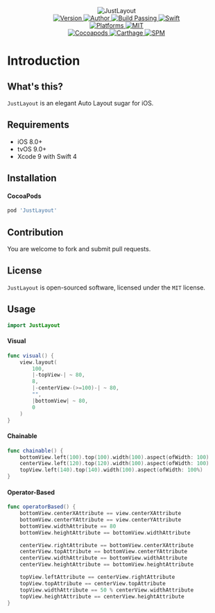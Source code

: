 
<p align="center">
  <img src="https://i.loli.net/2018/01/05/5a4f153d36a21.png" alt="JustLayout">
  <br/><a href="https://cocoapods.org/pods/JustLayout">
  <img alt="Version" src="https://img.shields.io/badge/version-1.2.0-brightgreen.svg">
  <img alt="Author" src="https://img.shields.io/badge/author-Meniny-blue.svg">
  <img alt="Build Passing" src="https://img.shields.io/badge/build-passing-brightgreen.svg">
  <img alt="Swift" src="https://img.shields.io/badge/swift-4.0%2B-orange.svg">
  <br/>
  <img alt="Platforms" src="https://img.shields.io/badge/platform-iOS%20%7C%20tvOS-lightgrey.svg">
  <img alt="MIT" src="https://img.shields.io/badge/license-MIT-blue.svg">
  <br/>
  <img alt="Cocoapods" src="https://img.shields.io/badge/cocoapods-compatible-brightgreen.svg">
  <img alt="Carthage" src="https://img.shields.io/badge/carthage-working%20on-red.svg">
  <img alt="SPM" src="https://img.shields.io/badge/swift%20package%20manager-compatible-brightgreen.svg">
  </a>
</p>

# Introduction

## What's this?

`JustLayout` is an elegant Auto Layout sugar for iOS.

## Requirements

* iOS 8.0+
* tvOS 9.0+
* Xcode 9 with Swift 4

## Installation

#### CocoaPods

```ruby
pod 'JustLayout'
```

## Contribution

You are welcome to fork and submit pull requests.

## License

`JustLayout` is open-sourced software, licensed under the `MIT` license.

## Usage

```swift
import JustLayout
```

#### Visual

```swift
func visual() {
    view.layout(
        100,
        |-topView-| ~ 80,
        8,
        |-centerView-(>=100)-| ~ 80,
        "",
        |bottomView| ~ 80,
        0
    )
}
```

#### Chainable

```swift
func chainable() {
    bottomView.left(100).top(100).width(100).aspect(ofWidth: 100)
    centerView.left(120).top(120).width(100).aspect(ofWidth: 100)
    topView.left(140).top(140).width(100).aspect(ofWidth: 100%)
}
```

#### Operator-Based

```swift
func operatorBased() {
    bottomView.centerXAttribute == view.centerXAttribute
    bottomView.centerYAttribute == view.centerYAttribute
    bottomView.widthAttribute == 80
    bottomView.heightAttribute == bottomView.widthAttribute

    centerView.rightAttribute == bottomView.centerXAttribute
    centerView.topAttribute == bottomView.centerYAttribute
    centerView.widthAttribute == bottomView.widthAttribute
    centerView.heightAttribute == bottomView.heightAttribute

    topView.leftAttribute == centerView.rightAttribute
    topView.topAttribute == centerView.topAttribute
    topView.widthAttribute == 50 % centerView.widthAttribute
    topView.heightAttribute == centerView.heightAttribute
}
```
